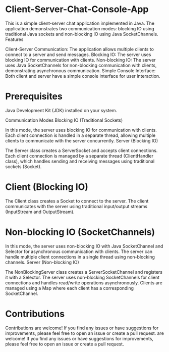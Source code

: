 # Client-Server-Chat-Console-App

This is a simple client-server chat application implemented in Java. The application demonstrates two communication modes: blocking IO using traditional Java sockets and non-blocking IO using Java SocketChannels.
Features

Client-Server Communication: The application allows multiple clients to connect to a server and send messages.
Blocking IO: The server uses blocking IO for communication with clients.
Non-blocking IO: The server uses Java SocketChannels for non-blocking communication with clients, demonstrating asynchronous communication.
Simple Console Interface: Both client and server have a simple console interface for user interaction.

# Prerequisites
Java Development Kit (JDK) installed on your system.

Communication Modes
Blocking IO (Traditional Sockets)

In this mode, the server uses blocking IO for communication with clients. Each client connection is handled in a separate thread, allowing multiple clients to communicate with the server concurrently.
Server (Blocking IO)

The Server class creates a ServerSocket and accepts client connections.
Each client connection is managed by a separate thread (ClientHandler class), which handles sending and receiving messages using traditional sockets (Socket).

# Client (Blocking IO)

The Client class creates a Socket to connect to the server.
The client communicates with the server using traditional input/output streams (InputStream and OutputStream).

# Non-blocking IO (SocketChannels)

In this mode, the server uses non-blocking IO with Java SocketChannel and Selector for asynchronous communication with clients. The server can handle multiple client connections in a single thread using non-blocking channels.
Server (Non-blocking IO)

The NonBlockingServer class creates a ServerSocketChannel and registers it with a Selector.
The server uses non-blocking SocketChannels for client connections and handles read/write operations asynchronously.
Clients are managed using a Map where each client has a corresponding SocketChannel.

# Contributions

Contributions are welcome! If you find any issues or have suggestions for improvements, please feel free to open an issue or create a pull request. are welcome!
If you find any issues or have suggestions for improvements, please feel free to open an issue or create a pull request.
